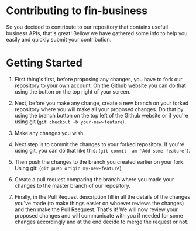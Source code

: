 # Contributing to fin-business
So you decided to contribute to our repository that contains usefull business APIs, that's great! Bellow we have gathered some info to help you easily and quickly submit your contribution. 


# Getting Started
1. First thing's first, before proposing any changes, you have to fork our repository to your own account. On the Github website you can do that using the button on the top right of your screen.

2. Next, before you make any change, create a new branch on your forked repository where you will make all your proposed changes. Do that by using the branch button on the top left of the Github website or if you're using git (`git checkout -b your-new-feature`).

3. Make any changes you wish.

4. Next step is to commit the changes to your forked repository. If you're using git, you can do that like this: (`git commit -am 'Add some feature'`).

5. Then push the changes to the branch you created earlier on your fork. Using git: (`git push origin my-new-feature`)

6. Create a pull request comparing the branch where you made your changes to the master branch of our repository.

7. Finally, in the Pull Request description fill in all the details of the changes you've made (to make things easier on whoever reviews the changes) and then make the Pull Reequest. That's it! We will now review your proposed changes and will communicate with you if needed for some changes accordingly and at the end decide to merge the request or not.

